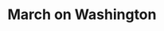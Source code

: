 ---
layout: event
title: March on Washington
category: March on Washington
year: 1963
location: Washington, DC
duration: 28th August, 1963
image: media/images/events/march_on_washington.jpeg
image-desc: Civil Rights March on Washington, D.C. [Roy Wilkins, Executive Secretary of the National Association for the Advancement of Colored People; A. Philip Randolph, organizer of the demonstration and veteran labor leader who helped to found the Brotherhood of Sleeping Car Porters, American Federation of Labor (AFL), and a former vice president of the American Federation of Labor and Congress of Industrial Organizations (AFL-CIO); and Walter P. Reuther, President of the United Automobile Workers Union and Vice President of the American Federation of Labor and Congress of Industrial Organizations, leading marchers down the street.
source-name: Catalog Archives
image-source: https://catalog.archives.gov/id/542003
description: This protest march consisted of around 250,000 people participants. The march aimed to draw attention to the continued discrimination black Americans were facing. At the end of this march, Dr Martin Luther King Jr., stood in front of the Lincoln Memorial and delivered his ‘I Have Dream Speech’
song1: How I Got Over
song2: Oh, Freedom
---